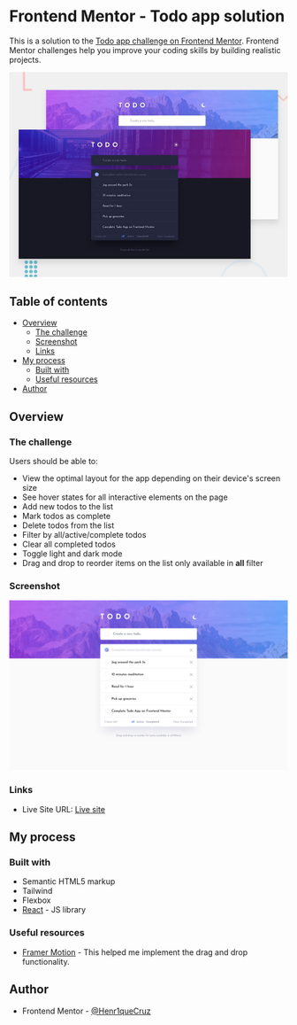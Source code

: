 # Frontend Mentor - Todo app solution

This is a solution to the [Todo app challenge on Frontend Mentor](https://www.frontendmentor.io/challenges/todo-app-Su1_KokOW). Frontend Mentor challenges help you improve your coding skills by building realistic projects.

![Design preview for the todo app coding challenge](./design/desktop-preview.jpg)

## Table of contents

- [Overview](#overview)
  - [The challenge](#the-challenge)
  - [Screenshot](#screenshot)
  - [Links](#links)
- [My process](#my-process)
  - [Built with](#built-with)
  - [Useful resources](#useful-resources)
- [Author](#author)

## Overview

### The challenge

Users should be able to:

- View the optimal layout for the app depending on their device's screen size
- See hover states for all interactive elements on the page
- Add new todos to the list
- Mark todos as complete
- Delete todos from the list
- Filter by all/active/complete todos
- Clear all completed todos
- Toggle light and dark mode
- Drag and drop to reorder items on the list only available in **all** filter

### Screenshot

![](./screenshot.png)

### Links

- Live Site URL: [Live site](https://todo-hatp3bbw9-henr1quecruzs-projects.vercel.app/)

## My process

### Built with

- Semantic HTML5 markup
- Tailwind
- Flexbox
- [React](https://reactjs.org/) - JS library

### Useful resources

- [Framer Motion](https://www.framer.com/motion/) - This helped me implement the drag and drop functionality.

## Author

- Frontend Mentor - [@Henr1queCruz](https://www.frontendmentor.io/profile/Henr1queCruz)
